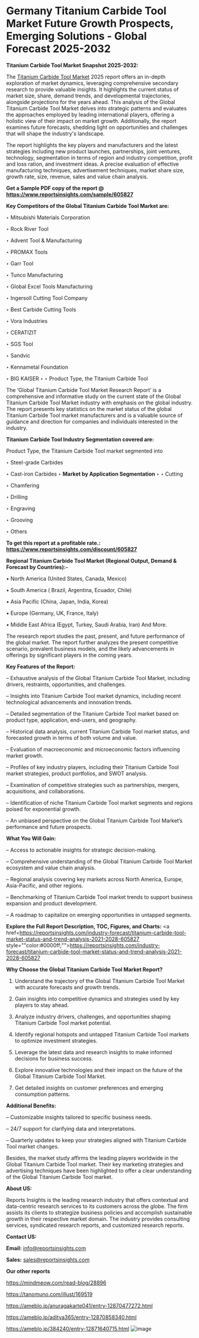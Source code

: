 # Germany Titanium Carbide Tool Market Future Growth Prospects, Emerging Solutions - Global Forecast 2025-2032

<strong>Titanium Carbide Tool Market Snapshot 2025-2032:</strong>

The <a href=https://www.reportsinsights.com/sample/605827>Titanium Carbide Tool Market</a> 2025 report offers an in-depth exploration of market dynamics, leveraging comprehensive secondary research to provide valuable insights. It highlights the current status of market size, share, demand trends, and developmental trajectories, alongside projections for the years ahead. This analysis of the Global Titanium Carbide Tool Market delves into strategic patterns and evaluates the approaches employed by leading international players, offering a holistic view of their impact on market growth. Additionally, the report examines future forecasts, shedding light on opportunities and challenges that will shape the industry's landscape.

The report highlights the key players and manufacturers and the latest strategies including new product launches, partnerships, joint ventures, technology, segmentation in terms of region and industry competition, profit and loss ration, and investment ideas. A precise evaluation of effective manufacturing techniques, advertisement techniques, market share size, growth rate, size, revenue, sales and value chain analysis.

<strong>Get a Sample PDF copy of the report @ <a href=https://www.reportsinsights.com/sample/605827 style=color:#0000ff;>https://www.reportsinsights.com/sample/605827</a></strong>

<strong>Key Competitors of the Global Titanium Carbide Tool Market are:</strong>

‣ Mitsubishi Materials Corporation

‣ Rock River Tool

‣ Advent Tool & Manufacturing

‣ PROMAX Tools

‣ Garr Tool

‣ Tunco Manufacturing

‣ Global Excel Tools Manufacturing

‣ Ingersoll Cutting Tool Company

‣ Best Carbide Cutting Tools

‣ Vora Industries

‣ CERATIZIT

‣ SGS Tool

‣ Sandvic

‣ Kennametal Foundation

‣ BIG KAISER
‣ 
‣    Product Type, the Titanium Carbide Tool

The ‘Global Titanium Carbide Tool Market Research Report’ is a comprehensive and informative study on the current state of the Global Titanium Carbide Tool Market industry with emphasis on the global industry. The report presents key statistics on the market status of the global Titanium Carbide Tool market manufacturers and is a valuable source of guidance and direction for companies and individuals interested in the industry.

<strong>Titanium Carbide Tool Industry Segmentation covered are:</strong>

Product Type, the Titanium Carbide Tool market segmented into

‣ Steel-grade Carbides

‣ Cast-iron Carbides
‣ 
<strong>Market by Application Segmentation</strong>
‣
‣  Cutting

‣ Chamfering

‣ Drilling

‣ Engraving

‣ Grooving

‣ Others

<strong>To get this report at a profitable rate.: <a href=https://www.reportsinsights.com/discount/605827 style=color:#0000ff;>https://www.reportsinsights.com/discount/605827</a></strong>

<strong>Regional Titanium Carbide Tool Market (Regional Output, Demand &amp; Forecast by Countries):-</strong>

• North America (United States, Canada, Mexico)

• South America ( Brazil, Argentina, Ecuador, Chile)

• Asia Pacific (China, Japan, India, Korea)

• Europe (Germany, UK, France, Italy)

• Middle East Africa (Egypt, Turkey, Saudi Arabia, Iran) And More.

The research report studies the past, present, and future performance of the global market. The report further analyzes the present competitive scenario, prevalent business models, and the likely advancements in offerings by significant players in the coming years.

<strong>Key Features of the Report:</strong>

– Exhaustive analysis of the Global Titanium Carbide Tool Market, including drivers, restraints, opportunities, and challenges.

– Insights into Titanium Carbide Tool market dynamics, including recent technological advancements and innovation trends.

– Detailed segmentation of the Titanium Carbide Tool market based on product type, application, end-users, and geography.

– Historical data analysis, current Titanium Carbide Tool market status, and forecasted growth in terms of both volume and value.

– Evaluation of macroeconomic and microeconomic factors influencing market growth.

– Profiles of key industry players, including their Titanium Carbide Tool market strategies, product portfolios, and SWOT analysis.

– Examination of competitive strategies such as partnerships, mergers, acquisitions, and collaborations.

– Identification of niche Titanium Carbide Tool market segments and regions poised for exponential growth.

– An unbiased perspective on the Global Titanium Carbide Tool Market’s performance and future prospects.

<strong>What You Will Gain:</strong>

– Access to actionable insights for strategic decision-making.

– Comprehensive understanding of the Global Titanium Carbide Tool Market ecosystem and value chain analysis.

– Regional analysis covering key markets across North America, Europe, Asia-Pacific, and other regions.

– Benchmarking of Titanium Carbide Tool market trends to support business expansion and product development.

– A roadmap to capitalize on emerging opportunities in untapped segments.

<strong>Explore the Full Report Description, TOC, Figures, and Charts:</strong>
<a href=https://reportsinsights.com/industry-forecast/titanium-carbide-tool-market-status-and-trend-analysis-2021-2028-605827 style=""color:#0000ff;"">https://reportsinsights.com/industry-forecast/titanium-carbide-tool-market-status-and-trend-analysis-2021-2028-605827</a>

<strong>Why Choose the Global Titanium Carbide Tool Market Report?</strong>

1. Understand the trajectory of the Global Titanium Carbide Tool Market with accurate forecasts and growth trends.

2. Gain insights into competitive dynamics and strategies used by key players to stay ahead.

3. Analyze industry drivers, challenges, and opportunities shaping Titanium Carbide Tool market potential.

4. Identify regional hotspots and untapped Titanium Carbide Tool markets to optimize investment strategies.

5. Leverage the latest data and research insights to make informed decisions for business success.

6. Explore innovative technologies and their impact on the future of the Global Titanium Carbide Tool Market.

7. Get detailed insights on customer preferences and emerging consumption patterns.

<strong>Additional Benefits:</strong>

– Customizable insights tailored to specific business needs.

– 24/7 support for clarifying data and interpretations.

– Quarterly updates to keep your strategies aligned with Titanium Carbide Tool market changes.

Besides, the market study affirms the leading players worldwide in the Global Titanium Carbide Tool market. Their key marketing strategies and advertising techniques have been highlighted to offer a clear understanding of the Global Titanium Carbide Tool market.

<strong><strong>About US</strong>:</strong>

Reports Insights is the leading research industry that offers contextual and data-centric research services to its customers across the globe. The firm assists its clients to strategize business policies and accomplish sustainable growth in their respective market domain. The industry provides consulting services, syndicated research reports, and customized research reports.

<strong>Contact US:</strong>

<p class=><b>Email:</b> <a href=mailto:info@reportsinsights.com>info@reportsinsights.com</a></p>
<p class=><b>Sales:</b> <a href=mailto:sales@reportsinsights.com>sales@reportsinsights.com</a></p>

<strong>Our other reports</strong>

<a href=https://mindmeow.com/read-blog/28896>https://mindmeow.com/read-blog/28896</a>

<a href=https://tanomuno.com/illust/169519>https://tanomuno.com/illust/169519</a>

<a href=https://ameblo.jp/anuragakarte041/entry-12870477272.html>https://ameblo.jp/anuragakarte041/entry-12870477272.html</a>

<a href=https://ameblo.jp/aditya365/entry-12870858340.html>https://ameblo.jp/aditya365/entry-12870858340.html</a>

<a href=https://ameblo.jp/384240/entry-12871640715.html>https://ameblo.jp/384240/entry-12871640715.html</a>
![image](https://github.com/user-attachments/assets/a056ff86-b0f5-478a-9c8e-a982563a93d9)
